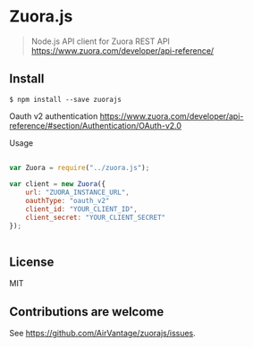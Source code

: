 Zuora.js
========
> Node.js API client for Zuora REST API https://www.zuora.com/developer/api-reference/

## Install

```
$ npm install --save zuorajs
```
 
Oauth v2 authentication https://www.zuora.com/developer/api-reference/#section/Authentication/OAuth-v2.0
 
Usage
```javascript
 
var Zuora = require("../zuora.js");
 
var client = new Zuora({
    url: "ZUORA_INSTANCE_URL",
    oauthType: "oauth_v2"
    client_id: "YOUR_CLIENT_ID",
    client_secret: "YOUR_CLIENT_SECRET"
});
 
```

## License

MIT

## Contributions are welcome

See https://github.com/AirVantage/zuorajs/issues.
